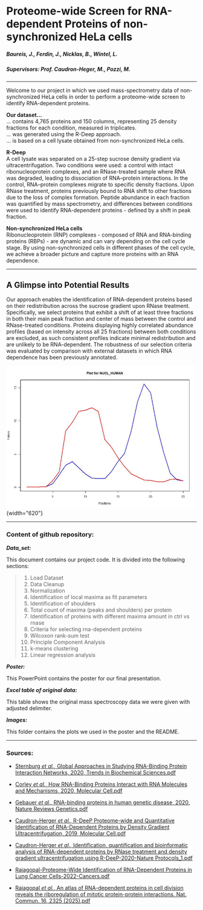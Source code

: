 # Proteome-wide Screen for RNA-dependent Proteins of non-synchronized HeLa cells

##### Baureis, J., Ferdin, J., Nicklas, B., Wintel, L.

##### Supervisors: Prof. Caudron-Heger, M., Pozzi, M.

------------------------------------------------------------------------

Welcome to our project in which we used mass-spectrometry data of non-synchronized HeLa cells in order to perform a proteome-wide screen to identify RNA-dependent proteins.

**Our dataset...**\
... contains 4,765 proteins and 150 columns, representing 25 density fractions for each condition, measured in triplicates.\
... was generated using the R-Deep approach.\
... is based on a cell lysate obtained from non-synchronized HeLa cells.

**R-Deep**\
A cell lysate was separated on a 25-step sucrose density gradient via ultracentrifugation. Two conditions were used: a control with intact ribonucleoprotein complexes, and an RNase-treated sample where RNA was degraded, leading to dissociation of RNA–protein interactions. In the control, RNA–protein complexes migrate to specific density fractions. Upon RNase treatment, proteins previously bound to RNA shift to other fractions due to the loss of complex formation. Peptide abundance in each fraction was quantified by mass spectrometry, and differences between conditions were used to identify RNA-dependent proteins - defined by a shift in peak fraction.

**Non-synchronized HeLa cells**\
Ribonucleoprotein (RNP) complexes - composed of RNA and RNA-binding proteins (RBPs) - are dynamic and can vary depending on the cell cycle stage. By using non-synchronized cells in different phases of the cell cycle, we achieve a broader picture and capture more proteins with an RNA dependence.

------------------------------------------------------------------------

## A Glimpse into Potential Results

Our approach enables the identification of RNA-dependent proteins based on their redistribution across the sucrose gradient upon RNase treatment. Specifically, we select proteins that exhibit a shift of at least three fractions in both their main peak fraction and center of mass between the control and RNase-treated conditions. Proteins displaying highly correlated abundance profiles (based on intensity across all 25 fractions) between both conditions are excluded, as such consistent profiles indicate minimal redistribution and are unlikely to be RNA-dependent. The robustness of our selection criteria was evaluated by comparison with external datasets in which RNA dependence has been previously annotated.

![***Fig. 1:** Plot of the NUCL_HUMAN protein showing a significant shift of the RNASE compared to the control.*](images/NUCL_HUMAN_plot.jpg){width="620"}

------------------------------------------------------------------------

### Content of github repository:

***Data_set:***

This document contains our project code. It is divided into the following sections:

> 1.  Load Dataset
> 2.  Data Cleanup
> 3.  Normalization
> 4.  Identification of local maxima as fit parameters
> 5.  Identification of shoulders
> 6.  Total count of maxima (peaks and shoulders) per protein
> 7.  Identification of proteins with different maxima amount in ctrl vs rnase
> 8.  Criteria for selecting rna-dependent proteins
> 9.  Wilcoxon rank-sum test
> 10. Principle Component Analysis
> 11. k-means clustering
> 12. Linear regression analysis

***Poster:***

This PowerPoint contains the poster for our final presentation.

***Excel table of original data:***

This table shows the original mass spectroscopy data we were given with adjusted delimiter.

***Images:***

This folder contains the plots we used in the poster and the README.

------------------------------------------------------------------------

### Sources:

-   [Sternburg *et al.*, Global Approaches in Studying RNA-Binding Protein Interaction Networks, 2020, Trends in Biochemical Sciences.pdf](https://github.com/user-attachments/files/19981693/Sternburg.et.al.Global.Approaches.in.Studying.RNA-Binding.Protein.Interaction.Networks.2020.Trends.in.Biochemical.Sciences.pdf)

-   [Corley *et al.*, How RNA-Binding Proteins Interact with RNA Molecules and Mechanisms, 2020, Molecular Cell.pdf](https://github.com/user-attachments/files/19981705/Corley.et.al.How.RNA-Binding.Proteins.Interact.with.RNA.Molecules.and.Mechanisms.2020.Molecular.Cell.pdf)

-   [Gebauer *et al*., RNA-binding proteins in human genetic disease, 2020, Nature Reviews Genetics.pdf](https://github.com/user-attachments/files/19981707/Gebauer.et.al.RNA-binding.proteins.in.human.genetic.disease.2020.Nature.Reviews.Genetics.pdf)

-   [Caudron-Herger *et al.*, R-DeeP Proteome-wide and Quantitative Identification of RNA-Dependent Proteins by Density Gradient Ultracentrifugation, 2019, Molecular Cell.pdf](https://github.com/user-attachments/files/19981712/Caudron-Herger.et.al.R-DeeP.Proteome-wide.and.Quantitative.Identification.of.RNA-Dependent.Proteins.by.Density.Gradient.Ultracentrifugation.2019.Molecular.Cell.pdf)

-   [Caudron-Herger *et al*., Identification, quantification and bioinformatic analysis of RNA-dependent proteins by RNase treatment and density gradient ultracentrifugation using R-DeeP-2020-Nature Protocols_1.pdf](https://github.com/user-attachments/files/19981715/Caudron-Herger-Identification.quantification.and.bioinformatic.analysis.of.RNA-dependent.proteins.by.RNase.treatment.and.density.gradient.ultracentrifugation.using.R-DeeP-2020-Nature.Protocols_1.pdf)

-   [Rajagopal-Proteome-Wide Identification of RNA-Dependent Proteins in Lung Cancer Cells-2022-Cancers.pdf](https://github.com/user-attachments/files/19981723/Rajagopal-Proteome-Wide.Identification.of.RNA-Dependent.Proteins.in.Lung.Cancer.Cells-2022-Cancers.pdf)

-   [Rajagopal *et al.*, An atlas of RNA-dependent proteins in cell division reveals the riboregulation of mitotic protein-protein interactions. Nat. Commun. 16, 2325 (2025).pdf](https://github.com/user-attachments/files/19981728/Rajagopal.et.al.An.atlas.of.RNA-dependent.proteins.in.cell.division.reveals.the.riboregulation.of.mitotic.protein-protein.interactions.Nat.Commun.16.2325.2025.pdf)
